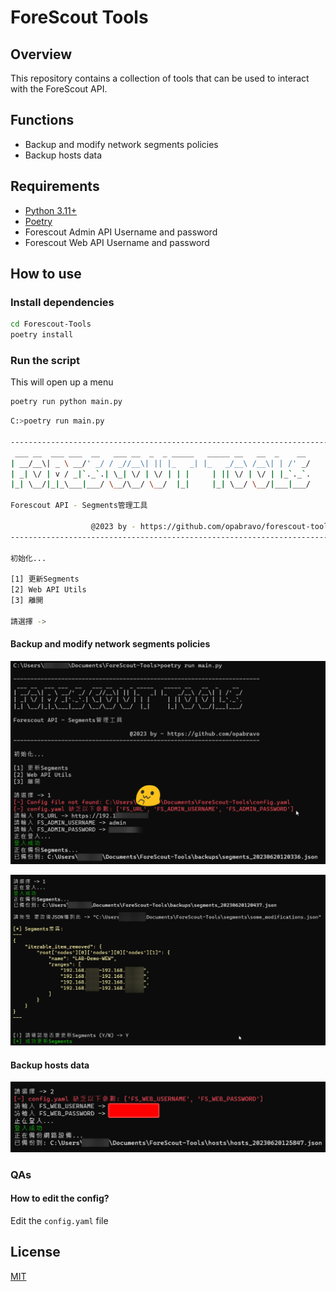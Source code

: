 # ForeScout Tools

## Overview

This repository contains a collection of tools that can be used to interact with the ForeScout API.

## Functions

- Backup and modify network segments policies
- Backup hosts data

## Requirements

- [Python 3.11+](https://www.python.org/downloads/)
- [Poetry](https://python-poetry.org/docs/#installation)
- Forescout Admin API Username and password
- Forescout Web API Username and password

## How to use

### Install dependencies

```bash
cd Forescout-Tools
poetry install
```

### Run the script

This will open up a menu

```bash
poetry run python main.py
```

```bash
C:>poetry run main.py

------------------------------------------------------------------------
 ___ __  ___ ___  __   ___ __  _  _ _____   _____ __   __  _    __
| __/__\| _ \ __/' _/ / _//__\| || |_   _| |_   _/__\ /__\| | /' _/
| _| \/ | v / _|`._`.| \_| \/ | \/ | | |     | || \/ | \/ | |_`._`.
|_| \__/|_|_\___|___/ \__/\__/ \__/  |_|     |_| \__/ \__/|___|___/

Forescout API - Segments管理工具

                  @2023 by - https://github.com/opabravo/forescout-tools
------------------------------------------------------------------------

初始化...

[1] 更新Segments
[2] Web API Utils
[3] 離開

請選擇 ->
```

#### Backup and modify network segments policies

![first run](img/1.png)

![modify segments](img/2.png)


#### Backup hosts data

![first run](img/3.png)

### QAs

#### How to edit the config?

Edit the `config.yaml` file

## License

[MIT](LICENSE)
